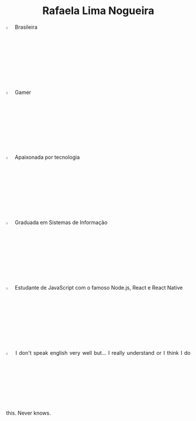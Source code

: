 <h1 align="center">Rafaela Lima Nogueira</h1>


<img width="4%" src="https://image.flaticon.com/icons/svg/3022/3022562.svg" alt="Brasil"/> Brasileira </br>

<img width="4%" src="https://image.flaticon.com/icons/svg/860/860168.svg"/> Gamer</br>

<img width="4%" src="https://image.flaticon.com/icons/svg/124/124045.svg"/> Apaixonada por tecnologia </br>


<img width="4%" src="https://image.flaticon.com/icons/svg/948/948213.svg"/> Graduada em Sistemas de Informação</br>

<img width="4%" src="https://image.flaticon.com/icons/svg/867/867746.svg"/> Estudante de JavaScript com o famoso Node.js, React e React Native </br>
</ol>

<p align="justify"><img width="4%" src="https://image.flaticon.com/icons/svg/814/814513.svg"/> I don't speak english very well but... I really understand or I think I do this. Never knows. </p>

